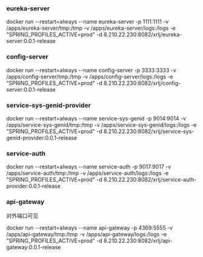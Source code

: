 ### eureka-server

docker run --restart=always --name eureka-server -p 1111:1111 -v /apps/eureka-server/tmp:/tmp -v /apps/eureka-server/logs:/logs -e "SPRING_PROFILES_ACTIVE=prod" -d 8.210.22.230:8082/xrlj/eureka-server:0.0.1-release

### config-server

docker run --restart=always --name config-server -p 3333:3333 -v /apps/config-server/tmp:/tmp -v /apps/config-server/logs:/logs -e "SPRING_PROFILES_ACTIVE=prod" -d 8.210.22.230:8082/xrlj/config-server:0.0.1-release

### service-sys-genid-provider

docker run --restart=always --name service-sys-genid -p 9014:9014 -v /apps/service-sys-genid/tmp:/tmp -v /apps/service-sys-genid/logs:/logs -e "SPRING_PROFILES_ACTIVE=prod" -d 8.210.22.230:8082/xrlj/service-sys-genid-provider:0.0.1-release

### service-auth

docker run --restart=always --name service-auth -p 9017:9017 -v /apps/service-auth/tmp:/tmp -v /apps/service-auth/logs:/logs -e "SPRING_PROFILES_ACTIVE=prod" -d 8.210.22.230:8082/xrlj/service-auth-provider:0.0.1-release

### api-gateway
对外端口可见

docker run --restart=always --name api-gateway -p 4369:5555 -v /apps/api-gateway/tmp:/tmp -v /apps/api-gateway/logs:/logs -e "SPRING_PROFILES_ACTIVE=prod" -d 8.210.22.230:8082/xrlj/api-gateway:0.0.1-release
